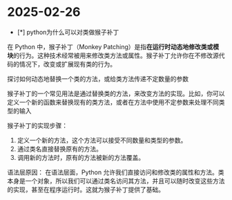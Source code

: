# 2025-02-26

- [*] python为什么可以对类做猴子补丁

在 Python 中，猴子补丁（Monkey Patching）是指**在运行时动态地修改类或模块**的行为。这种技术经常被用来修改类方法或属性。猴子补丁允许你在不修改源代码的情况下，改变或扩展现有类的行为。

探讨如何动态地替换一个类的方法，或给类方法传递不定数量的参数

猴子补丁的一个常见用法是通过替换类的方法，来改变方法的实现。比如，你可以定义一个新的函数来替换现有的类方法，或者在方法中使用不定参数来处理不同类型的输入

猴子补丁的实现步骤：

1. 定义一个新的方法，这个方法可以接受不同数量和类型的参数。
2. 通过类名直接替换原有的方法。
3. 调用新的方法时，原有的方法被新的方法覆盖。

语法层原因： 在语法层面，Python 允许我们直接访问和修改类的属性和方法。类本身是一个对象，所以我们可以通过类名访问其方法，并且可以随时改变这些方法的实现，甚至在程序运行时。这就为猴子补丁提供了基础。